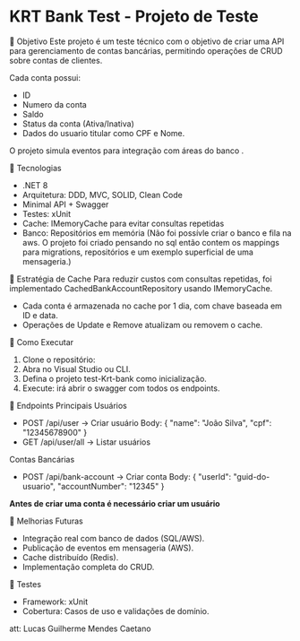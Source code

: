
# KRT Bank Test - Projeto de Teste

📌 Objetivo
Este projeto é um teste técnico com o objetivo de criar uma API para gerenciamento de contas bancárias, permitindo operações de CRUD sobre contas de clientes.


Cada conta possui:
- ID
- Numero da conta
- Saldo
- Status da conta (Ativa/Inativa)
- Dados do usuario titular como CPF e Nome. 

O projeto simula eventos para integração com áreas do banco .

📌 Tecnologias
- .NET 8
- Arquitetura: DDD, MVC, SOLID, Clean Code
- Minimal API + Swagger
- Testes: xUnit
- Cache: IMemoryCache para evitar consultas repetidas
- Banco: Repositórios em memória (Não foi possívle criar o banco e fila na aws. O projeto foi criado pensando no sql então contem os mappings para migrations, repositórios e um exemplo superficial de uma mensageria.)

📌 Estratégia de Cache
Para reduzir custos com consultas repetidas, foi implementado CachedBankAccountRepository usando IMemoryCache.
- Cada conta é armazenada no cache por 1 dia, com chave baseada em ID e data.
- Operações de Update e Remove atualizam ou removem o cache.

📌 Como Executar
1. Clone o repositório:
2. Abra no Visual Studio ou CLI.
3. Defina o projeto test-Krt-bank como inicialização.
4. Execute: irá abrir o swagger com todos os endpoints. 

📌 Endpoints Principais
Usuários
- POST /api/user → Criar usuário
  Body:
  {
    "name": "João Silva",
    "cpf": "12345678900"
  }
- GET /api/user/all → Listar usuários

Contas Bancárias
- POST /api/bank-account → Criar conta
  Body:
  {
    "userId": "guid-do-usuario",
    "accountNumber": "12345"
  }

**Antes de criar uma conta é necessário criar um usuário**

📌 Melhorias Futuras
- Integração real com banco de dados (SQL/AWS).
- Publicação de eventos em mensageria (AWS).
- Cache distribuído (Redis).
- Implementação completa do CRUD.

📌 Testes
- Framework: xUnit
- Cobertura: Casos de uso e validações de domínio.


att: Lucas Guilherme Mendes Caetano
